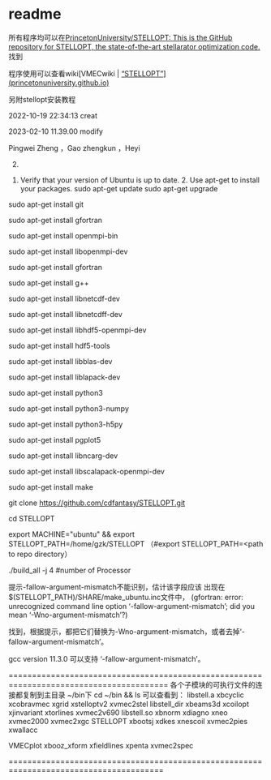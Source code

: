 # readme

所有程序均可以在[PrincetonUniversity/STELLOPT: This is the GitHub repository for STELLOPT, the state-of-the-art stellarator optimization code.](https://github.com/PrincetonUniversity/STELLOPT)找到

程序使用可以查看wiki[VMECwiki | [“STELLOPT”\] (princetonuniversity.github.io)](https://princetonuniversity.github.io/STELLOPT/)



另附stellopt安装教程

2022-10-19 22:34:13 creat

2023-02-10 11.39.00 modify

Pingwei Zheng ，Gao zhengkun ，Heyi

2) 
1. Verify that your version of Ubuntu is up to date. 2. Use apt-get to install your packages.
  sudo apt-get update
  sudo apt-get upgrade

  sudo apt-get install git

  sudo apt-get install gfortran

  sudo apt-get install openmpi-bin

  sudo apt-get install libopenmpi-dev

  sudo apt-get install gfortran

  sudo apt-get install g++

  sudo apt-get install libnetcdf-dev

  sudo apt-get install libnetcdff-dev

  sudo apt-get install libhdf5-openmpi-dev

  sudo apt-get install hdf5-tools

  sudo apt-get install libblas-dev

  sudo apt-get install liblapack-dev

  sudo apt-get install python3

  sudo apt-get install python3-numpy

  sudo apt-get install python3-h5py

  sudo apt-get install pgplot5

  sudo apt-get install libncarg-dev

  sudo apt-get install libscalapack-openmpi-dev

  sudo apt-get install make

git clone https://github.com/cdfantasy/STELLOPT.git

cd STELLOPT

export MACHINE="ubuntu" && export STELLOPT_PATH=/home/gzk/STELLOPT
（#export STELLOPT_PATH=<path to repo directory）

./build_all -j 4    #number of Processor

提示-fallow-argument-mismatch不能识别，估计该字段应该
出现在$(STELLOPT_PATH)/SHARE/make_ubuntu.inc文件中，
(gfortran: error: unrecognized command line option ‘-fallow-argument-mismatch’; did you mean ‘-Wno-argument-mismatch’?)

找到，根据提示，都把它们替换为-Wno-argument-mismatch，或者去掉‘-fallow-argument-mismatch’。

gcc version 11.3.0 可以支持 ‘-fallow-argument-mismatch’。


========================================================================================
各个子模块的可执行文件的连接都复制到主目录 ~/bin下
cd ~/bin && ls 可以查看到：
libstell.a    xbcyclic     xcobravmec   xgrid        xstelloptv2  xvmec2stel
libstell_dir  xbeams3d     xcoilopt     xjinvariant  xtorlines    xvmec2v690
libstell.so   xbnorm       xdiagno      xneo         xvmec2000    xvmec2xgc
STELLOPT      xbootsj      xdkes        xnescoil     xvmec2pies   xwallacc

VMECplot      xbooz_xform  xfieldlines  xpenta       xvmec2spec

=======================================================================================

